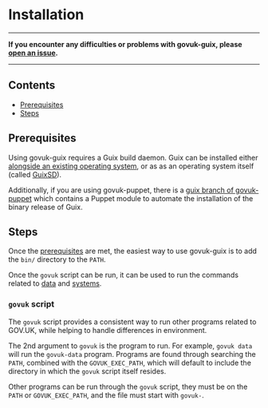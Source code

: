 # Installation

***
__If you encounter any difficulties or problems with govuk-guix, please [open an issue][open-an-issue].__
***
[open-an-issue]: https://github.com/alphagov/govuk-guix/issues

## Contents

 - [Prerequisites](#prerequisites)
 - [Steps](#steps)

## Prerequisites

Using govuk-guix requires a Guix build daemon. Guix can be installed
either [alongside an existing operating system][guix-installation], or
as as an operating system itself (called [GuixSD][guixsd]).

Additionally, if you are using govuk-puppet, there is a
[guix branch of govuk-puppet][govuk-puppet-guix] which contains a
Puppet module to automate the installation of the binary release of
Guix.

[guix-installation]: https://www.gnu.org/software/guix/manual/html_node/Installation.html#Installation
[guixsd]: https://www.gnu.org/software/guix/manual/html_node/GNU-Distribution.html
[govuk-puppet-guix]: https://github.com/alphagov/govuk-puppet/tree/guix

## Steps

Once the [prerequisites](#prerequisites) are met, the easiest way to
use govuk-guix is to add the `bin/` directory to the `PATH`.

Once the `govuk` script can be run, it can be used to run the commands
related to [data][local-data] and [systems][local-development].

[local-data]: local-data.md
[local-development]: local-development.md

### `govuk` script

The `govuk` script provides a consistent way to run other programs
related to GOV.UK, while helping to handle differences in environment.

The 2nd argument to `govuk` is the program to run. For example, `govuk
data` will run the `govuk-data` program. Programs are found through
searching the `PATH`, combined with the `GOVUK_EXEC_PATH`, which will
default to include the directory in which the `govuk` script itself
resides.

Other programs can be run through the `govuk` script, they must be on
the `PATH` or `GOVUK_EXEC_PATH`, and the file must start with
`govuk-`.
